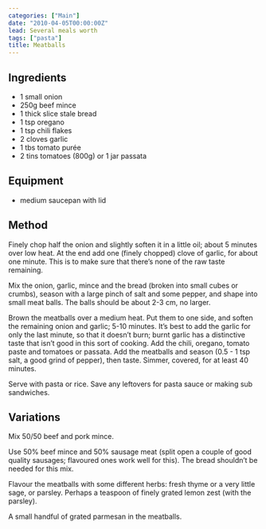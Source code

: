 ```yaml
---
categories: ["Main"]
date: "2010-04-05T00:00:00Z"
lead: Several meals worth
tags: ["pasta"]
title: Meatballs
---
```


## Ingredients
- 1 small onion
- 250g beef mince
- 1 thick slice stale bread
- 1 tsp oregano
- 1 tsp chili flakes
- 2 cloves garlic
- 1 tbs tomato purée
- 2 tins tomatoes (800g) or 1 jar passata

## Equipment

- medium saucepan with lid

## Method
Finely chop half the onion and slightly soften it in a little oil; about 5 minutes over low heat.  At the end add one (finely chopped) clove of garlic, for about one minute.  This is to make sure that there’s none of the raw taste remaining.

Mix the onion, garlic, mince and the bread (broken into small cubes or crumbs), season with a large pinch of salt and some pepper, and shape into small meat balls.  The balls should be about 2-3 cm, no larger.

Brown the meatballs over a medium heat.  Put them to one side, and soften the remaining onion and garlic; 5-10 minutes.  It’s best to add the garlic for only the last minute, so that it doesn’t burn; burnt garlic has a distinctive taste that isn’t good in this sort of cooking. Add the chili, oregano, tomato paste and tomatoes or passata.  Add the meatballs and season (0.5 - 1 tsp salt, a good grind of pepper), then taste.  Simmer, covered, for at least 40 minutes.

Serve with pasta or rice.  Save any leftovers for pasta sauce or making sub sandwiches.
## Variations
Mix 50/50 beef and pork mince.

Use 50% beef mince and 50% sausage meat (split open a couple of good quality sausages; flavoured ones work well for this).  The bread shouldn’t be needed for this mix.

Flavour the meatballs with some different herbs: fresh thyme or a very little sage, or parsley.  Perhaps a teaspoon of finely grated lemon zest (with the parsley).

A small handful of grated parmesan in the meatballs.
